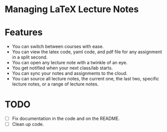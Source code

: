 Managing LaTeX Lecture Notes
============================

# Features

- You can switch between courses with ease.
- You can view the latex code, yaml code, and pdf file for any assignment in a
  split second.
- You can open any lecture note with a twinkle of an eye.
- You get notified when your next class/lab starts.
- You can sync your notes and assignments to the cloud.
- You can source all lecture notes, the current one, the last two, specific
  lecture notes, or a range of lecture notes.

# TODO

- [ ] Fix documentation in the code and on the README.
- [ ] Clean up code.
